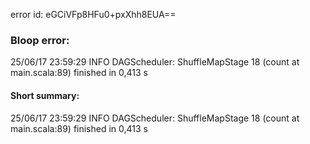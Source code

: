 error id: eGCiVFp8HFu0+pxXhh8EUA==
### Bloop error:

25/06/17 23:59:29 INFO DAGScheduler: ShuffleMapStage 18 (count at main.scala:89) finished in 0,413 s
#### Short summary: 

25/06/17 23:59:29 INFO DAGScheduler: ShuffleMapStage 18 (count at main.scala:89) finished in 0,413 s